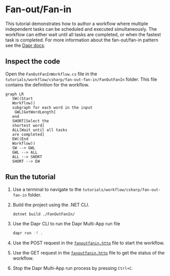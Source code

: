 # Fan-out/Fan-in

This tutorial demonstrates how to author a workflow where multiple independent tasks can be scheduled and executed simultaneously. The workflow can either wait until all tasks are completed, or when the fastest task is completed. For more information about the fan-out/fan-in pattern see the [Dapr docs](https://docs.dapr.io/developing-applications/building-blocks/workflow/workflow-patterns/#fan-outfan-in).

## Inspect the code

Open the `FanOutFanInWorkflow.cs` file in the `tutorials/workflow/csharp/fan-out-fan-in/FanOutFanIn` folder. This file contains the definition for the workflow.

```mermaid
graph LR
   SW((Start
   Workflow))
   subgraph for each word in the input
    GWL[GetWordLength]
   end
   SHORT[Select the
   shortest word]
   ALL[Wait until all tasks
   are completed]
   EW((End
   Workflow))
   SW --> GWL
   GWL --> ALL
   ALL --> SHORT
   SHORT --> EW
```

## Run the tutorial

1. Use a terminal to navigate to the `tutorials/workflow/csharp/fan-out-fan-in` folder.
2. Build the project using the .NET CLI.

    ```bash
    dotnet build ./FanOutFanIn/
    ```

3. Use the Dapr CLI to run the Dapr Multi-App run file

    ```bash
    dapr run -f .
    ```

4. Use the POST request in the [`fanoutfanin.http`](./fanoutfanin.http) file to start the workflow.
5. Use the GET request in the [`fanoutfanin.http`](./fanoutfanin.http) file to get the status of the workflow.
6. Stop the Dapr Multi-App run process by pressing `Ctrl+C`.
